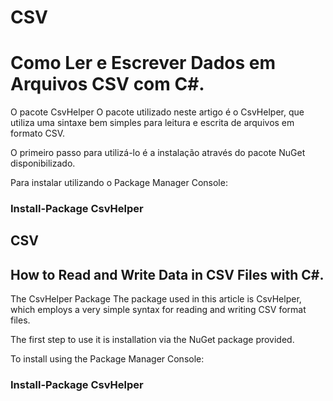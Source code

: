 # CSV
# Como Ler e Escrever Dados em Arquivos CSV com C#.


  O pacote CsvHelper
  O pacote utilizado neste artigo é o CsvHelper, que utiliza uma sintaxe bem simples para leitura e escrita de arquivos em formato CSV.

O primeiro passo para utilizá-lo é a instalação através do pacote NuGet disponibilizado.

Para instalar utilizando o Package Manager Console:

### Install-Package CsvHelper



## CSV
## How to Read and Write Data in CSV Files with C#.

  The CsvHelper Package
  The package used in this article is CsvHelper, which employs a very simple syntax for reading and writing CSV format files.

The first step to use it is installation via the NuGet package provided.

To install using the Package Manager Console:

### Install-Package CsvHelper
